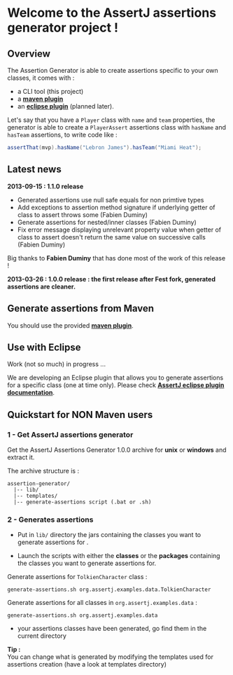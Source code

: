 # Welcome to the AssertJ assertions generator project !

## Overview 

The Assertion Generator is able to create assertions specific to your own classes, it comes with :
* a CLI tool (this project)
* a [**maven plugin**](https://github.com/joel-costigliola/assertj-assertions-generator-maven-plugin) 
* an [**eclipse plugin**](https://github.com/joel-costigliola/assertj-eclipse-plugin) (planned later).

Let's say that you have a `Player` class with `name` and `team` properties, the generator is able to create a `PlayerAssert` assertions class with `hasName` and `hasTeam` assertions, to write code like :

```java
assertThat(mvp).hasName("Lebron James").hasTeam("Miami Heat");
```

## Latest news

**2013-09-15 : 1.1.0 release**
* Generated assertions use null safe equals for non primtive types
* Add exceptions to assertion method signature if underlying getter of class to assert throws some (Fabien Duminy)
* Generate assertions for nested/inner classes (Fabien Duminy)
* Fix error message displaying unrelevant property value when getter of class to assert doesn't return the same value on successive calls (Fabien Duminy)

Big thanks to **Fabien Duminy** that has done most of the work of this release !

**2013-03-26 : 1.0.0 release : the first release after Fest fork, generated assertions are cleaner.**

## Generate assertions from Maven

You should use the provided [**maven plugin**](https://github.com/joel-costigliola/assertj-assertions-generator-maven-plugin).

## Use with Eclipse

Work (not so much) in progress ...

We are developing an Eclipse plugin that allows you to generate assertions for a specific class (one at time only).
Please check **[AssertJ eclipse plugin documentation](http://joel-costigliola.github.com/assertj-eclipse-plugin/)**.

## Quickstart for NON Maven users

### 1 - Get AssertJ assertions generator 

Get the AssertJ Assertions Generator 1.0.0 archive for **unix** or **windows** and extract it.

The archive structure is :

```
assertion-generator/
  |-- lib/
  |-- templates/
  |-- generate-assertions script (.bat or .sh)
```

### 2 - Generates assertions

- Put in `lib/` directory the jars containing the classes you want to generate assertions for .  

- Launch the scripts with either the **classes** or the **packages** containing the classes you want to generate assertions for.

Generate assertions for `TolkienCharacter` class :
```
generate-assertions.sh org.assertj.examples.data.TolkienCharacter 
```

Generate assertions for all classes in `org.assertj.examples.data` :
```
generate-assertions.sh org.assertj.examples.data 
```

- your assertions classes have been generated, go find them in the current directory

**Tip :**   
You can change what is generated by modifying the templates used for assertions creation (have a look at templates directory)
